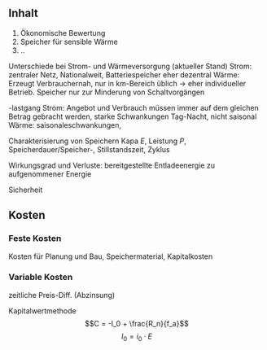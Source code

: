 ## Inhalt
1. Ökonomische Bewertung 
2. Speicher für sensible Wärme
3.  ..
   

Unterschiede bei Strom- und Wärmeversorgung (aktueller Stand)
	Strom: zentraler Netz, Nationalweit, Batteriespeicher eher dezentral
	Wärme: Erzeugt Verbrauchernah, nur in km-Bereich üblich -> eher individueller Betrieb. Speicher nur zur Minderung von Schaltvorgängen

-lastgang
Strom: Angebot und Verbrauch müssen immer auf dem gleichen Betrag gebracht werden, starke Schwankungen Tag-Nacht, nicht saisonal
Wärme: saisonaleschwankungen, 

Charakterisierung von Speichern
Kapa $E$, Leistung $P$, Speicherdauer/Speicher-, Stillstandszeit, Zyklus

Wirkungsgrad und Verluste: bereitgestellte Entladeenergie zu aufgenommener Energie

Sicherheit

## Kosten
### Feste Kosten
Kosten für Planung und Bau, Speichermaterial, Kapitalkosten
### Variable Kosten
zeitliche Preis-Diff. (Abzinsung)

Kapitalwertmethode
$$C = -I_0 + \frac{R_n}{f_a}$$
$$I_0 = i_0 \cdot E$$
